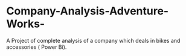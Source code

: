 # Company-Analysis-Adventure-Works-
A Project of complete analysis of a company which deals in bikes and accessories ( Power Bi).
